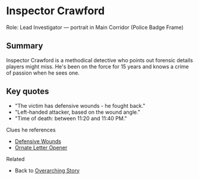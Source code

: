 # Inspector Crawford

Role: Lead Investigator — portrait in Main Corridor (Police Badge Frame)

## Summary

Inspector Crawford is a methodical detective who points out forensic details players might miss. He's been on the force for 15 years and knows a crime of passion when he sees one.

## Key quotes

- "The victim has defensive wounds - he fought back."
- "Left-handed attacker, based on the wound angle."
- "Time of death: between 11:20 and 11:40 PM."

Clues he references

- [Defensive Wounds](./Defensive_Wounds.md)
- [Ornate Letter Opener](./Ornate_Letter_Opener.md)

Related

- Back to [Overarching Story](./OverarchingStory.md)
